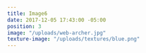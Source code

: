 ```yaml
---
title: Image6
date: 2017-12-05 17:43:00 -05:00
position: 3
image: "/uploads/web-archer.jpg"
texture-image: "/uploads/textures/blue.png"
---
```


